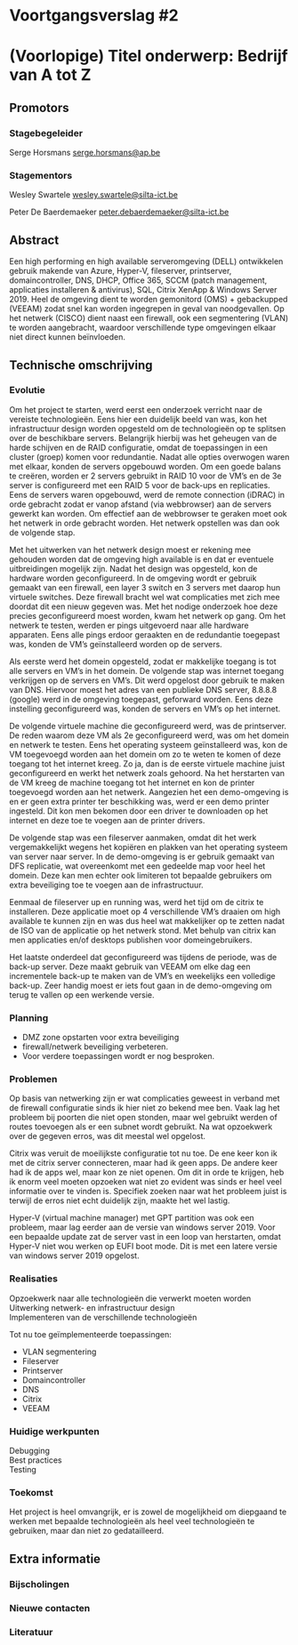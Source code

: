 # Voortgangsverslag #2
# (Voorlopige) Titel onderwerp: Bedrijf van A tot Z
## Promotors
<!--Zet hier alle namen+email van je verschillende promotors (stagebegeleider, stagementor). Zeker in vet zetten indien er veranderingen hebben plaatsgevonden-->
### Stagebegeleider
Serge Horsmans
serge.horsmans@ap.be

### Stagementors
Wesley Swartele
wesley.swartele@silta-ict.be

Peter De Baerdemaeker
peter.debaerdemaeker@silta-ict.be

## Abstract
<!--Het abstract is een samenvatting van je totale bachelorproef, inclusief reeds gekende resultaten-->
Een high performing en high available serveromgeving (DELL) ontwikkelen gebruik makende van Azure, Hyper-V, fileserver, printserver, domaincontroller, DNS, DHCP, Office 365, SCCM (patch management, applicaties installeren & antivirus), SQL, Citrix XenApp & Windows Server 2019. Heel de omgeving dient te worden gemonitord (OMS) + gebackupped (VEEAM) zodat snel kan worden ingegrepen in geval van noodgevallen. Op het netwerk (CISCO) dient naast een firewall, ook een segmentering (VLAN) te worden aangebracht, waardoor verschillende type omgevingen elkaar niet direct kunnen beïnvloeden.

## Technische omschrijving
<!--Technische omschrijving van de evolutie van het project tijdens de betrokken periode, met aanduiding van de reeds bekomen resultaten en een planning voor de verdere uitwerking, welke problemen zijn ondervonden en hun oplossingen:-->
<!--Minimum 750 woorden-->
### Evolutie

Om het project te starten, werd eerst een onderzoek verricht naar de vereiste technologieën. Eens hier een duidelijk beeld van was, kon het infrastructuur design worden opgesteld om de technologieën op te splitsen over de beschikbare servers. Belangrijk hierbij was het geheugen van de harde schijven en de RAID configuratie, omdat de toepassingen in een cluster (groep) komen voor redundantie. Nadat alle opties overwogen waren met elkaar, konden de servers opgebouwd worden. Om een goede balans te creëren, worden er 2 servers gebruikt in RAID 10 voor de VM’s en de 3e server is configureerd met een RAID 5 voor de back-ups en replicaties. Eens de servers waren opgebouwd, werd de remote connection (iDRAC) in orde gebracht zodat er vanop afstand (via webbrowser) aan de servers gewerkt kan worden. Om effectief aan de webbrowser te geraken moet ook het netwerk in orde gebracht worden. Het netwerk opstellen was dan ook de volgende stap.

Met het uitwerken van het netwerk design moest er rekening mee gehouden worden dat de omgeving high available is en dat er eventuele uitbreidingen mogelijk zijn. Nadat het design was opgesteld, kon de hardware worden geconfigureerd. In de omgeving wordt er gebruik gemaakt van een firewall, een layer 3 switch en 3 servers met daarop hun virtuele switches. Deze firewall bracht wel wat complicaties met zich mee doordat dit een nieuw gegeven was. Met het nodige onderzoek hoe deze precies geconfigureerd moest worden, kwam het netwerk op gang. Om het netwerk te testen, werden er pings uitgevoerd naar alle hardware apparaten. Eens alle pings erdoor geraakten en de redundantie toegepast was, konden de VM’s geïnstalleerd worden op de servers.

Als eerste werd het domein opgesteld, zodat er makkelijke toegang is tot alle servers en VM’s in het domein. De volgende stap was internet toegang verkrijgen op de servers en VM’s. Dit werd opgelost door gebruik te maken van DNS. Hiervoor moest het adres van een publieke DNS server, 8.8.8.8 (google) werd in de omgeving toegepast, geforward worden. Eens deze instelling geconfigureerd was, konden de servers en VM’s op het internet.

De volgende virtuele machine die geconfigureerd werd, was de printserver. De reden waarom deze VM als 2e geconfigureerd werd, was om het domein en netwerk te testen. Eens het operating systeem geïnstalleerd was, kon de VM toegevoegd worden aan het domein om zo te weten te komen of deze toegang tot het internet kreeg. Zo ja, dan is de eerste virtuele machine juist geconfigureerd en werkt het netwerk zoals gehoord. Na het herstarten van de VM kreeg de machine toegang tot het internet en kon de printer toegevoegd worden aan het netwerk. Aangezien het een demo-omgeving is en er geen extra printer ter beschikking was, werd er een demo printer ingesteld. Dit kon men bekomen door een driver te downloaden op het internet en deze toe te voegen aan de printer drivers.

De volgende stap was een fileserver aanmaken, omdat dit het werk vergemakkelijkt wegens het kopiëren en plakken van het operating systeem van server naar server. In de demo-omgeving is er gebruik gemaakt van DFS replicatie, wat overeenkomt met een gedeelde map voor heel het domein. Deze kan men echter ook limiteren tot bepaalde gebruikers om extra beveiliging toe te voegen aan de infrastructuur.

Eenmaal de fileserver up en running was, werd het tijd om de citrix te installeren. Deze applicatie moet op 4 verschillende VM’s draaien om high available te kunnen zijn en was dus heel wat makkelijker op te zetten nadat de ISO van de applicatie op het netwerk stond.  Met behulp van citrix kan men applicaties en/of desktops publishen voor domeingebruikers.

Het laatste onderdeel dat geconfigureerd was tijdens de periode, was de back-up server. Deze maakt gebruik van VEEAM om elke dag een incrementele back-up te maken van de VM’s en weekelijks een volledige back-up. Zeer handig moest er iets fout gaan in de demo-omgeving om terug te vallen op een werkende versie.

### Planning

* DMZ zone opstarten voor extra beveiliging
* firewall/netwerk beveiliging verbeteren.
* Voor verdere toepassingen wordt er nog besproken.

### Problemen

Op basis van netwerking zijn er wat complicaties geweest in verband met de firewall configuratie sinds ik hier niet zo bekend mee ben. Vaak lag het probleem bij poorten die niet open stonden, maar wel gebruikt werden of routes toevoegen als er een subnet wordt gebruikt. Na wat opzoekwerk over de gegeven erros, was dit meestal wel opgelost.

Citrix was veruit de moeilijkste configuratie tot nu toe. De ene keer kon ik met de citrix server connecteren, maar had ik geen apps. De andere keer had ik de apps wel, maar kon ze niet openen. Om dit in orde te krijgen, heb ik enorm veel moeten opzoeken wat niet zo evident was sinds er heel veel informatie over te vinden is. Specifiek zoeken naar wat het probleem juist is terwijl de erros niet echt duidelijk zijn, maakte het wel lastig.

Hyper-V (virtual machine manager) met GPT partition was ook een probleem, maar lag eerder aan de versie van windows server 2019. Voor een bepaalde update zat de server vast in een loop van herstarten, omdat Hyper-V niet wou werken op EUFI boot mode. Dit is met een latere versie van windows server 2019 opgelost.


### Realisaties 
<!--Kort oplijsting gedane werk zowel onderzoek, analyse als realisaties.-->
Opzoekwerk naar alle technologieën die verwerkt moeten worden\
Uitwerking netwerk- en infrastructuur design\
Implementeren van de verschillende technologieën

Tot nu toe geïmplementeerde toepassingen:
* VLAN segmentering
* Fileserver
* Printserver
* Domaincontroller
* DNS
* Citrix
* VEEAM


### Huidige werkpunten
<!--Beschrijven wat de huide focus punten zodat er progressie is in de BAP/Stage-->
Debugging\
Best practices\
Testing

### Toekomst
<!--Mogelijk richting naar waar de BAP/Stage kan evolueren in de toekomst-->
Het project is heel omvangrijk, er is zowel de mogelijkheid om diepgaand te werken met bepaalde technologieën als heel veel technologieën te gebruiken, maar dan niet zo gedatailleerd.
## Extra informatie
### Bijscholingen
<!--Bijgewoonde seminaries, presentaties, workshops, bedrijfsbezoeken etc in deze periode (onderwerp, datum, korte samenvatting en beoordeling)-->

### Nieuwe contacten
<!--Nieuwe contacten gemaakt in deze periode (naam, voornaam, e-mail, telefoonnummer, bedrijf, functie, relevantie voor het werk)-->

### Literatuur
<!--Nieuwe contacten gemaakt in deze periode (naam, voornaam, e-mail, telefoonnummer, bedrijf, functie, relevantie voor het onderzoek)-->
